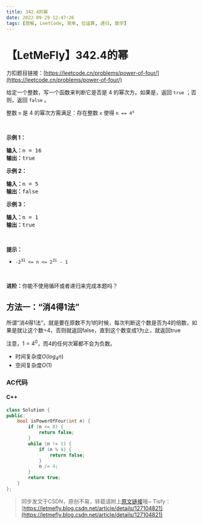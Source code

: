 ```yaml
---
title: 342.4的幂
date: 2022-09-29 12:47:26
tags: [题解, LeetCode, 简单, 位运算, 递归, 数学]
---
```


# 【LetMeFly】342.4的幂

力扣题目链接：[https://leetcode.cn/problems/power-of-four/](https://leetcode.cn/problems/power-of-four/)

<p>给定一个整数，写一个函数来判断它是否是 4 的幂次方。如果是，返回 <code>true</code> ；否则，返回 <code>false</code> 。</p>

<p>整数 <code>n</code> 是 4 的幂次方需满足：存在整数 <code>x</code> 使得 <code>n == 4<sup>x</sup></code></p>

<p>&nbsp;</p>

<p><strong>示例 1：</strong></p>

<pre>
<strong>输入：</strong>n = 16
<strong>输出：</strong>true
</pre>

<p><strong>示例 2：</strong></p>

<pre>
<strong>输入：</strong>n = 5
<strong>输出：</strong>false
</pre>

<p><strong>示例 3：</strong></p>

<pre>
<strong>输入：</strong>n = 1
<strong>输出：</strong>true
</pre>

<p>&nbsp;</p>

<p><strong>提示：</strong></p>

<ul>
	<li><code>-2<sup>31</sup> &lt;= n &lt;= 2<sup>31</sup> - 1</code></li>
</ul>

<p>&nbsp;</p>

<p><strong>进阶：</strong>你能不使用循环或者递归来完成本题吗？</p>


    
## 方法一：“消4得1法”

所谓“消4得1法”，就是要在原数不为1的时候，每次判断这个数是否为4的倍数，如果是就让这个数÷4，否则就返回false，直到这个数变成1为止，就返回true

注意，$1=4^0$，而$4$的任何次幂都不会为负数。

+ 时间复杂度$O(log_4n)$
+ 空间复杂度$O(1)$

### AC代码

#### C++

```cpp
class Solution {
public:
    bool isPowerOfFour(int n) {
        if (n <= 0) {
            return false;
        }
        while (n != 1) {
            if (n % 4) {
                return false;
            }
            n /= 4;
        }
        return true;
    }
};
```

> 同步发文于CSDN，原创不易，转载请附上[原文链接](https://blog.letmefly.xyz/2022/09/29/LeetCode%200342.4%E7%9A%84%E5%B9%82/)哦~
> Tisfy：[https://letmefly.blog.csdn.net/article/details/127104821](https://letmefly.blog.csdn.net/article/details/127104821)
